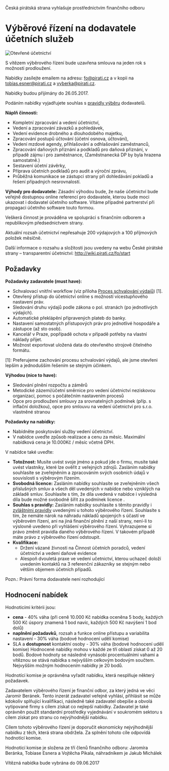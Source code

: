 Česká pirátská strana vyhlašuje prostřednictvím finančního odboru 

# Výběrové řízení na dodavatele účetních služeb

![Otevřené účetnictví](otevreny_stat.jpg)

S vítězem výběrového řízení bude uzavřena smlouva na jeden rok s možností prodloužení.

Nabídky zasílejte emailem na adresu: fo@pirati.cz a v kopii na tobias.esner@pirati.cz a vyberka@pirati.cz.

Nabídky budou přijímány do 26.05.2017.

Podáním nabídky vyjadřujete souhlas s [pravidly výběru](pravidla.md) dodavatelů.

**Náplň činnosti:**
* Kompletní zpracování a vedení účetnictví,
* Vedení a zpracování závazků a pohledávek,
* Vedení evidence drobného a dlouhodobého majetku, 
* Zpracování postupů účtování (účetní osnova, účtování),
* Vedení mzdové agendy, přihlašování a odhlašování zaměstnanců,
* Zpracování daňových přiznání a podkladů pro daňová přiznání, v případě zájmu i pro zaměstnance, (Zaměstnanecká DP by byla hrazena samostatně.)
* Sestavení účetní závěrky,
* Příprava účetních podkladů pro audit a výroční zprávu,
* Průběžná komunikace se zástupci strany při dohledávání pokladů a řešení případných nesrovnalostí.

**Výhody pro dodavatele:**
Zásadní výhodou bude, že naše účetnictví bude veřejně dostupnou online referencí pro dodavatele, kterou bude moci ukazovat i dodavatel účetního software. Vítáme případné partnerství při propagaci účetního software touto formou.

Veškerá činnost je prováděna ve spolupráci s finančním odborem a republikovým předsednictvem strany.

Aktuální rozsah účetnictví nepřesahuje 200 výdajových a 100 příjmových položek měsíčně.

Další informace o rozsahu a složitosti jsou uvedeny na webu České pirátské strany – transparentní účetnictví: http://wiki.pirati.cz/fo/start

## Požadavky

**Požadavky zadavatele (must have):**
* Schvalovací vnitřní workflow (viz příloha [Proces schvalování výdajů](proces.md)) [1].
* Otevřený přístup do účetnictví online s možností vícestupňového nastavení práv.
* Sledování druhu výdajů podle zákona o pol. stranách (po jednotlivých výdajích).
* Automatické překlápění připravených plateb do banky.
* Nastavení samostatných přístupových práv pro jednotlivé hospodáře a zástupce (až sto osob).
* Kancelář v Praze, popřípadě ochota v případě potřeby na vlastní náklady přijet.
* Možnost exportovat uložená data do otevřeného strojově čitelného formátu.

[1]: Preferujeme zachování procesu schvalování výdajů, ale jsme otevřeni lepším a jednodušším řešením se stejným účinkem.

**Výhodou (nice to have):**
* Sledování plnění rozpočtu a záměrů
* Metodické zázemí/účetní směrnice pro vedení účetnictví neziskovou organizací, pomoc s počátečním nastavením procesů
* Opce pro prodloužení smlouvy za srovnatelných podmínek (příp. s inflační doložkou), opce pro smlouvu na vedení účetnictví pro s.r.o. vlastněné stranou 

**Požadavky na nabídky:**
* Nabídněte poskytování služby vedení účetnictví. 
* V nabídce uveďte způsob realizace a cenu za měsíc. Maximální nabídková cena je 10.000Kč / měsíc včetně DPH.

V nabídce také uveďte:
* **Totožnost:** Musíte uvést svoje jméno a pokud jde o firmu, musíte také uvést vlastníky, které lze ověřit z veřejných zdrojů. Zasláním nabídky souhlasíte se zveřejněním a zpracováním svých osobních údajů v souvislosti s výběrovým řízením. 
* **Svobodná licence:** Zasláním nabídky souhlasíte se zveřejněním všech příslušných smluv a všech děl uvedených v nabídce nebo vzniklých na základě smluv. Souhlasíte s tím, že díla uvedená v nabídce i výsledná díla bude možné svobodně šířit za podmínek licence .
* **Souhlas s pravidly:** Zasláním nabídky souhlasíte s těmito pravidly i [zvláštními pravidly](pravidla.md) uvedenými u tohoto výběrového řízení. Souhlasíte s tím, že nemáte nárok na náhradu nákladů spojených s účastí ve výběrovém řízení, ani na jiná finanční plnění z naší strany, není-li to výslovně uvedeno při vyhlášení výběrového řízení. Vyhrazujeme si právo změnit pravidla daného výběrového řízení. V takovém případě máte právo z výběrového řízení odstoupit. 
* **Kvalifikace:**
  * Držení vázané živnosti na Činnost účetních poradců, vedení účetnictví a vedení daňové evidence
  * Alespoň dvouletá praxe ve vedení učetnictví, kterou uchazeč doloží uvedením kontaktů na 3 referenční zákazníky se stejným nebo větším objemem účetních případů.

Pozn.: Právní forma dodavatele není rozhodující

## Hodnocení nabídek
Hodnoticími kritérii jsou:
* **cena** - 40% váha (při ceně 10.000 Kč nabídka oceněna 5 body, každých 500 Kč úspory znamená 1 bod navíc, každých 500 Kč navýšení 1 bod dolů)
* **naplnění požadavků**, rozsah a funkce online přístupu a variabilita nastavení - 30% váha (bodové hodnocení udělí komise)
* SLA a **dostupnost** kontaktní osoby - 30% váha (bodové hodnocení udělí komise)
Hodnocené nabídky mohou v každé ze tří oblastí získat 0 až 20 bodů. Bodové hodnoty se následně vynásobí procentuálními vahami a vítěznou se stává nabídka s nejvyšším celkovým bodovým součtem. Nejvyšším možným hodnocením nabídky je 20 bodů.

Hodnotící komise je oprávněna vyřadit nabídku, která nesplňuje některý požadavek.

Zadavatelem výběrového řízení je finanční odbor, za který jedná ve věci Jaromír Beránek. Tento inzerát zadavatel veřejně vyhlásí, přihlásit se může kdokoliv splňující kvalifikaci, následně také zadavatel obepíše a obvolá vytipované firmy s cílem získat co nejlepší nabídky. Zadavatel je také oprávněn použít standardní prostředky vyjednávání v soukromém sektoru s cílem získat pro stranu co nejvýhodnější nabídku.

Cílem tohoto výběrového řízení je doporučit ekonomicky nejvýhodnější nabídku z těch, která strana obdržela. Za splnění tohoto cíle odpovídá hodnotící komise.

Hodnoticí komise je složena ze tří členů finančního odboru: Jaromíra Beránka, Tobiase Esnera a Vojtěcha Pikala, náhradníkem je Jakub Michálek

Vítězná nabídka bude vybrána do 09.06.2017
